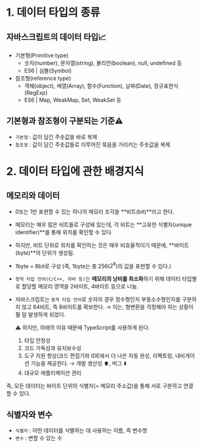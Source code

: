 # 1. 데이터 타입의 종류

## 자바스크립트의 데이터 타입📈

- 기본형(Primitive type)
    - 숫자(number), 문자열(string), 불리언(boolean), null, undefined 등
    - ES6 | 심볼(Symbol)
- 참조형(reference type)
    - 객체(object), 배열(Array), 함수(Function), 날짜(Date), 정규표현식(RegExp)
    - ES6 | Map, WeakMap, Set, WeakSet 등

## 기본형과 참조형이 구분되는 기준⚠️

- `기본형` : 값이 담긴 주솟값을 바로 복제
- `참조형` : 값이 담긴 주솟값들로 이루어진 묶음을 가리키는 주솟값을 복제


# 2. 데이터 타입에 관한 배경지식

## 메모리와 데이터

- 0또는 1만 표현할 수 있는 하나의 메모리 조각을 **비트(bit)**라고 한다.
- 메모리는 매우 많은 비트들로 구성돼 있는데, 각 비트는 **고유한 식별자(unique identifier)**를 통해 위치를 확인할 수 있다.
- 하지만, 비트 단위로 위치를 확인하는 것은 매우 비효율적이기 때문에, **바이트(byte)**의 단위가 생성됨.
- 1byte = 8bit로 구성 (즉, 1byte는 총 256($2^8$)의 값을 표현할 수 있다.)
- `정적 타입 언어(C/C++, 자바 등)`는 **메모리의 낭비를 최소화**하기 위해 데이터 타입별로 할당할 메모리 영역을 2바이트, 4바이트 등으로 나눔.
- 자바스크립트는 `동적 타입 언어`로 숫자의 경우 정수형인지 부동소수형인지를 구분하지 않고 64비트, 즉 8바이트를 확보한다. → 이는, 형변환을 걱정해야 하는 상황이 훨 덜 발생하게 되었다.
    
    <aside>
    ⚠️ 하지만, 아래의 이유 때문에 TypeScript를 사용하게 된다.

    1. 타입 안정성
    2. 코드 가독성과 유지보수성
    3. 도구 지원 향상(코드 편집기와 IDE에서 더 나은 자동 완성, 리팩토링, 내비게이션 기능을 제공한다. → 개발 생산성 ⬆️, 버그 ⬇️
    4. 대규모 애플리케이션 관리
    
    </aside>
    

즉, 모든 데이터는 바이트 단위의 식별자(= 메모리 주소값)을 통해 서로 구분하고 연결할 수 있다.

## 식별자와 변수

- `식별자` : 어떤 데이터를 식별하는 데 사용하는 이름, 즉 변수명
- `변수` : 변할 수 있는 수
